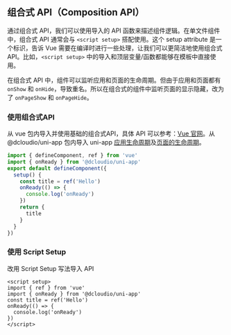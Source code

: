 ## 组合式 API（Composition API）

通过组合式 API，我们可以使用导入的 API 函数来描述组件逻辑。在单文件组件中，组合式 API 通常会与 ```<script setup>``` 搭配使用。这个 setup attribute 是一个标识，告诉 Vue 需要在编译时进行一些处理，让我们可以更简洁地使用组合式 API。比如，```<script setup>``` 中的导入和顶层变量/函数都能够在模板中直接使用。

在组合式 API 中，组件可以监听应用和页面的生命周期。但由于应用和页面都有 `onShow` 和 `onHide`，导致重名。所以在组合式的组件中监听页面的显示隐藏，改为了 `onPageShow` 和 `onPageHide`。

### 使用组合式API

从 vue 包内导入并使用基础的组合式API，具体 API 可以参考：[Vue 官网](https://cn.vuejs.org/api/composition-api-setup.html)。从 @dcloudio/uni-app 包内导入 uni-app [应用生命周期](/collocation/App.md#applifecycle)及[页面的生命周期](/tutorial/page.md#lifecycle)。

  ```js
  import { defineComponent, ref } from 'vue'
  import { onReady } from '@dcloudio/uni-app'
  export default defineComponent({
    setup() {
      const title = ref('Hello')
      onReady(() => {
        console.log('onReady')
      })
      return {
        title
      }
    }
  })
  ```

### 使用 Script Setup

改用 Script Setup 写法导入 API
  
  ```vue
  <script setup>
  import { ref } from 'vue'
  import { onReady } from '@dcloudio/uni-app'
  const title = ref('Hello')
  onReady(() => {
    console.log('onReady')
  })
  </script>
  ```

